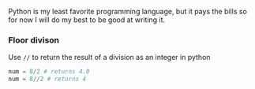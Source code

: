Python is my least favorite programming language, but it pays the bills so for now I will do my best to be good at writing it.

### Floor divison
Use `//` to return the result of a division as an integer in python
```python
num = 8/2 # returns 4.0
num = 8//2 # returns 4
```
